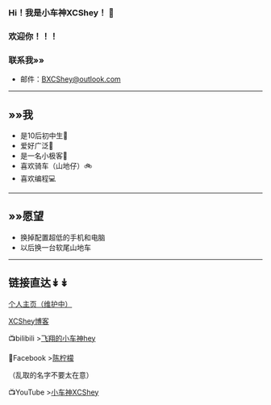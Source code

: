 ### **Hi！我是小车神XCShey！** 👋
### 欢迎你！！！
### 联系我»»
- 邮件：[BXCShey@outlook.com](https://BXCShey@outlook.com)
---
## »»我
- 是10后初中生🧒
- 爱好广泛💙
- 是一名小极客📱
- 喜欢骑车（山地仔）🚲
- 喜欢编程💻
---
## »»愿望
- 换掉配置超低的手机和电脑
- 以后换一台软尾山地车
---
## 链接直达↡↡
[个人主页（维护中）](https://hp.thebxcshey.top)

[XCShey博客](https://thebxcshey.top)

📺bilibili >[飞翔的小车神hey](https://b23.tv/YaCS8uN)

💬Facebook >[陈柠檬](https://www.facebook.com/profile.php?id=61551619216164&mibextid=2JQ9oc)

（乱取的名字不要太在意）

📺YouTube >[小车神XCShey](https://youtube.com/@hey-XCR?si=vCH4LAk8_pt1HyfI)
<!--
**XCShey/XCShey** is a ✨ _special_ ✨ repository because its `README.md` (this file) appears on your GitHub profile.

Here are some ideas to get you started:

- 🔭 I’m currently working on ...
- 🌱 I’m currently learning ...
- 👯 I’m looking to collaborate on ...
- 🤔 I’m looking for help with ...
- 💬 Ask me about ...
- 📫 How to reach me: ...
- 😄 Pronouns: ...
- ⚡ Fun fact: ...
-->
